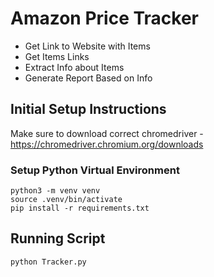 # Amazon Price Tracker 
- Get Link to Website with Items
- Get Items Links
- Extract Info about Items
- Generate Report Based on Info

## Initial Setup Instructions

Make sure to download correct chromedriver - https://chromedriver.chromium.org/downloads

### Setup Python Virtual Environment
```buildoutcfg
python3 -m venv venv
source .venv/bin/activate
pip install -r requirements.txt
```
## Running Script

```buildoutcfg
python Tracker.py
```
